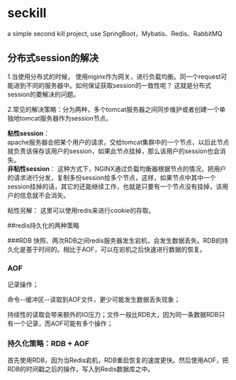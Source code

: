 # seckill
a simple second kill project, use SpringBoot，Mybatis、Redis、RabbitMQ

## 分布式session的解决
1.当使用分布式的时候， 使用niginx作为网关，进行负载均衡。同一个request可能进到不同的服务器中。如何保证获取session的一致性呢？
这就是分布式session的要解决的问题。

2.常见的解决策略：分为两种，多个tomcat服务器之间同步维护或者创建一个单独地tomcat服务器作为session节点。

**粘性session**：  
apache服务器会把某个用户的请求，交给tomcat集群中的一个节点，以后此节点就负责该保存该用户的session，如果此节点挂掉，那么该用户的session也会消失。    
**非粘性session**：  这种方式下，NGINX通过负载均衡器根据节点的情况，把用户的请求进行分发，复制多份session给多个节点，这样，如果节点中其中一个session挂掉的话，其它的还能继续工作，也就是只要有一个节点没有挂掉，该用户的信息就不会消失。


粘性另解： 这里可以使用redis来进行cookie的存取。

##redis持久化的两种策略

###RDB
快照、两次RDB之间redis服务器发生宕机，会发生数据丢失。RDB的持久化是基于时间的。相比于AOF，可以在宕机之后快速进行数据的恢复。

### AOF
记录操作；

命令--缓冲区--读取到AOF文件，更少可能发生数据丢失现象；

持续性的读取会带来额外的IO压力；文件一般比RDB大，因为同一条数据RDB只有一个记录，而AOF可能有多个操作；


### 持久化策略：RDB + AOF
首先使用RDB，因为当Redis宕机，RDB重启恢复的速度更快。然后使用AOF，把RDB的时间戳之后的操作，写入到Redis数据库之中。

